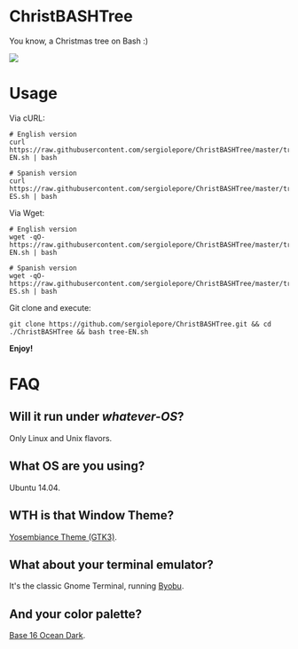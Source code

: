 # ChristBASHTree

You know, a Christmas tree on Bash :)

![](https://i.imgur.com/k6SS8O4.png)

# Usage

Via cURL:

```
# English version
curl https://raw.githubusercontent.com/sergiolepore/ChristBASHTree/master/tree-EN.sh | bash

# Spanish version
curl https://raw.githubusercontent.com/sergiolepore/ChristBASHTree/master/tree-ES.sh | bash 
```

Via Wget:

```
# English version
wget -qO- https://raw.githubusercontent.com/sergiolepore/ChristBASHTree/master/tree-EN.sh | bash

# Spanish version
wget -qO- https://raw.githubusercontent.com/sergiolepore/ChristBASHTree/master/tree-ES.sh | bash
```

Git clone and execute:

```
git clone https://github.com/sergiolepore/ChristBASHTree.git && cd ./ChristBASHTree && bash tree-EN.sh
```

__Enjoy!__

# FAQ

## Will it run under _whatever-OS_?

Only Linux and Unix flavors.

## What OS are you using?

Ubuntu 14.04.

## WTH is that Window Theme?

[Yosembiance Theme (GTK3)](http://www.sundman.ca/themes/yosembiance/).

## What about your terminal emulator?

It's the classic Gnome Terminal, running [Byobu](http://byobu.co/).

## And your color palette?

[Base 16 Ocean Dark](https://github.com/chriskempson/base16-gnome-terminal).
